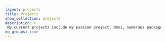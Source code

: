 ```yaml
---
layout: projects
title: Projects
show_collection: projects
description: >
 My current projects include my passion project, Omni, numerous packages for importation into Unity, and a WPF & Blazor application (proprietary) for managing internal calibrations.
no_groups: true
---
```

